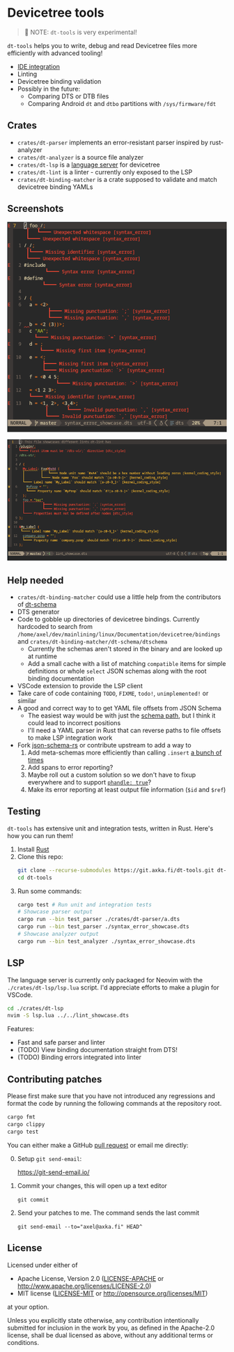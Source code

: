 # Devicetree tools

> 🚧 NOTE: `dt-tools` is very experimental!

`dt-tools` helps you to write, debug and read Devicetree files more efficiently with advanced tooling!

* [IDE integration](#lsp)
* Linting
* Devicetree binding validation
* Possibly in the future:
  * Comparing DTS or DTB files
  * Comparing Android `dt` and `dtbo` partitions with `/sys/firmware/fdt`

## Crates

* `crates/dt-parser` implements an error-resistant parser inspired by rust-analyzer
* `crates/dt-analyzer` is a source file analyzer
* `crates/dt-lsp` is a [language server](https://code.visualstudio.com/api/language-extensions/language-server-extension-guide#why-language-server) for devicetree
* `crates/dt-lint` is a linter - currently only exposed to the LSP
* `crates/dt-binding-matcher` is a crate supposed to validate and match devicetree binding YAMLs

## Screenshots

![Syntax error resiliency showcase in Neovim](screenshots/syntax_error_showcase.dts.png)

![Lint showcase in Neovim](screenshots/lint_showcase.dts.png)

## Help needed

* `crates/dt-binding-matcher` could use a little help from the contributors of [dt-schema](https://github.com/devicetree-org/dt-schema)
* DTS generator
* Code to gobble up directories of devicetree bindings. Currently hardcoded to search from
  `/home/axel/dev/mainlining/linux/Documentation/devicetree/bindings` and
  `crates/dt-binding-matcher/dt-schema/dtschema`
  * Currently the schemas aren't stored in the binary and are looked up at runtime
  * Add a small cache with a list of matching `compatible` items for simple definitions or whole `select` JSON schemas
    along with the root binding documentation
* VSCode extension to provide the LSP client
* Take care of code containing `TODO`, `FIXME`, `todo!`, `unimplemented!` or similar
* A good and correct way to to get YAML file offsets from JSON Schema
  * The easiest way would be with just the [schema path](https://docs.rs/jsonschema/latest/jsonschema/error/struct.ValidationError.html#structfield.schema_path), but I think it could lead to incorrect positions
  * I'll need a YAML parser in Rust that can reverse paths to file offsets to make LSP integration work
* Fork [json-schema-rs](https://github.com/stranger6667/jsonschema-rs) or contribute upstream to add a way to
  1. Add meta-schemas more efficiently than calling `.insert` [a bunch of times](https://docs.rs/jsonschema/latest/src/jsonschema/compilation/options.rs.html#569)
  2. Add spans to error reporting?
  3. Maybe roll out a custom solution so we don't have to fixup everywhere and to support [`phandle: true`](https://github.com/devicetree-org/dt-schema/blob/5fdf9654d5069ef0ec430525d98cf3c04086405d/dtschema/schemas/types.yaml#L331)?
  4. Make its error reporting at least output file information (`$id` and `$ref`)

## Testing

`dt-tools` has extensive unit and integration tests, written in Rust. Here's how you can run them!

1. Install [Rust](https://www.rust-lang.org/learn/get-started)
2. Clone this repo:
   ```sh
   git clone --recurse-submodules https://git.axka.fi/dt-tools.git dt-tools
   cd dt-tools
   ```
3. Run some commands:
   ```sh
   cargo test # Run unit and integration tests
   # Showcase parser output
   cargo run --bin test_parser ./crates/dt-parser/a.dts
   cargo run --bin test_parser ./syntax_error_showcase.dts
   # Showcase analyzer output
   cargo run --bin test_analyzer ./syntax_error_showcase.dts
   ```

## LSP

The language server is currently only packaged for Neovim with the `./crates/dt-lsp/lsp.lua` script. I'd appreciate efforts to make a plugin for VSCode.

```sh
cd ./crates/dt-lsp
nvim -S lsp.lua ../../lint_showcase.dts
```

Features:

* Fast and safe parser and linter
* (TODO) View binding documentation straight from DTS!
* (TODO) Binding errors integrated into linter

## Contributing patches

Please first make sure that you have not introduced any regressions and format the code by running the following commands at the repository root.
```sh
cargo fmt
cargo clippy
cargo test
```

You can either make a GitHub [pull request](https://github.com/axelkar/dt-tools/pulls) or email me directly:

0. Setup `git send-email`:

   <https://git-send-email.io/>

1. Commit your changes, this will open up a text editor

   `git commit`

2. Send your patches to me. The command sends the last commit

   `git send-email --to="axel@axka.fi" HEAD^`

## License

Licensed under either of

 * Apache License, Version 2.0
   ([LICENSE-APACHE](LICENSE-APACHE) or http://www.apache.org/licenses/LICENSE-2.0)
 * MIT license
   ([LICENSE-MIT](LICENSE-MIT) or http://opensource.org/licenses/MIT)

at your option.


Unless you explicitly state otherwise, any contribution intentionally submitted
for inclusion in the work by you, as defined in the Apache-2.0 license, shall be
dual licensed as above, without any additional terms or conditions.

